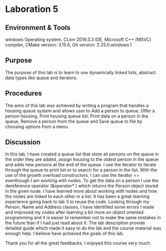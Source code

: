 # Laboration 5

## Environment & Tools
windows Operating system, CLion 2019.3.3 IDE, Microsoft C++ (MSVC) compiler, CMake version: 3.15.6, Git version: 2.25.0.windows.1
## Purpose
The purpose of this lab is to learn to use dynamically linked lists, abstract data types like queue and iterators.
## Procedures
The aims of this lab was achieved by writing a program that handles a housing queue system and allows user to 
Add a person to queue, Offer a person housing, Print housing queue list, Print data on a person in the queue,
Remove a person from the queue and  Save queue to file by choosing options from a menu.
## Discussion
In this lab, I have created a queue list that store all persons on the queue in the order they are added, assign housing 
to the oldest person in the queue and adds new persons at the end of the queue. I use the iterator to iterate through
the queue to print list or to search for a person in the list. With the use of the growth overload constructors, 
I can use the iterator ++ eventhough I am working with nodes. To get the data on a person I use the dereference operator
(&operator* ) which returns the Person object stored in the given node. I have learned more about working with nodes and 
how the nodes are linked to each other in a list. It has been a great learning experience going back to lab 3 to reuse the code. Looking through 
my Person, Name and Address classes, I have identified some errors I made and  improved my codes after learning a bit more on object oriented 
programming and it is easier to remember not to make the same mistakes in the future than if I had just read about it.
The lab description provide detailed guide which made it easy to do the lab and the course material was enough help. I believe have achieved the goals of this lab. 

Thank you for all the great feedbacks. I enjoyed this course very much.
